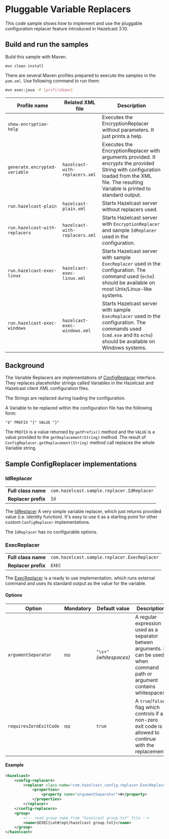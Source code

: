 # Pluggable Variable Replacers

This code sample shows how to implement and use the pluggable configuration replacer feature introduced in Hazelcast
3.10.

## Build and run the samples

Build this sample with Maven.
```
mvn clean install
```

There are several Maven profiles prepared to execute the samples in the `pom.xml`. Use following command to run them:

```bash
mvn exec:java -P [profileName]
```

| Profile name | Related XML file | Description |
| ------------ | ---------------- | ----------- |
| `show.encryption-help` | | Executes the EncryptionReplacer without parameters. It just prints a help. | 
| `generate.encrypted-variable` | `hazelcast-with-replacers.xml` | Executes the EncryptionReplacer with arguments provided. It encrypts the provided String with configuration loadad from the XML file. The resulting Variable is printed to standard output. |
| `run.hazelcast-plain` | `hazelcast-plain.xml` | Starts Hazelcast server without replacers used. |
| `run.hazelcast-with-replacers` | `hazelcast-with-replacers.xml` | Starts Hazelcast server with `EncryptionReplacer` and sample `IdReplacer` used in the configuration. |
| `run.hazelcast-exec-linux` | `hazelcast-exec-linux.xml` | Starts Hazelcast server with sample `ExecReplacer` used in the configuration. The command used (`echo`) should be available on most Unix/Linux-like systems. |
| `run.hazelcast-exec-windows` | `hazelcast-exec-windows.xml` | Starts Hazelcast server with sample `ExecReplacer` used in the configuration. The commands used (`cmd.exe` and its `echo`) should be available on Windows systems. |

## Background

The Variable Replacers are implementations of [ConfigReplacer](https://github.com/hazelcast/hazelcast/blob/master/hazelcast/src/main/java/com/hazelcast/config/replacer/spi/ConfigReplacer.java) interface.
They replaces placeholder strings called Variables in the Hazelcast and Hazelcast client XML configuration files.

The Strings are replaced during loading the configuration.

A Variable to be replaced within the configuration file has the following form:

```
"$" PREFIX "{" VALUE "}"
```

The `PREFIX` is a value returned by `getPrefix()` method and the `VALUE` is a value provided to the 
`getReplacement(String)` method. The result of `ConfigReplacer.getReplacement(String)` method call replaces
the whole Variable string.

## Sample ConfigReplacer implementations

### IdReplacer

|     |     |
| --- | --- |
|**Full class name** | `com.hazelcast.sample.replacer.IdReplacer`|
|**Replacer prefix** | `Id`|

The [IdReplacer](src/main/java/com/hazelcast/sample/replacer/IdReplacer.java) A very simple variable replacer, 
which just returns provided value (i.e. identity function). It's easy to use it as a starting point 
for other custom `ConfigReplacer` implementations.

The `IdReplacer` has no configurable options.

### ExecReplacer

|     |     |
| --- | --- |
|**Full class name** | `com.hazelcast.sample.replacer.ExecReplacer`|
|**Replacer prefix** | `EXEC`|

The [ExecReplacer](src/main/java/com/hazelcast/sample/replacer/ExecReplacer.java) is a ready to use implementation, which
runs external command and uses its standard output as the value for the variable.

#### Options

| Option              | Mandatory | Default value |Description  |
| ---                 | ---       | ---           | ---  |
| `argumentSeparator` | no        |  `"\s+"` *(whitespaces)* | A regular expression used as a separator betwen arguments. It can be used when command path or argument contains whitespaces. |
| `requiresZeroExitCode` | no     |  `true` | A `true`/`false` flag which controls if a non-zero exit code is allowed to continue with the replacement. |

#### Example

```xml
<hazelcast>
    <config-replacers>
        <replacer class-name="com.hazelcast.config.replacer.ExecReplacer">
            <properties>
                <property name="argumentSeparator">#</property>
            </properties>
        </replacer>
    </config-replacers>
    <group>
        <!-- read group name from "hazelcast group.txt" file -->
        <name>$EXEC{cat#/opt/hazelcast group.txt}</name>
    </group>
</hazelcast>
```
